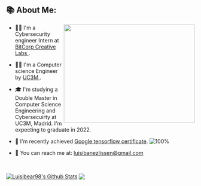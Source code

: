 



<p>&nbsp;</p>

## 📚 About Me:
<a href="https://github.com/Luisibear98/"><img align="right" width="350" height="263" src="https://github.com/SABERGLOW/SABERGLOW/blob/master/Misc/aboutme.gif"></a>
  - 👨‍💻 I'm a Cybersecurity engineer Intern at <a href = "http://www.bitcorp.it/"> BitCorp Creative Labs </a>.
  - 👨‍🏫 I'm a Computer science Engineer by <a href = "https://www.uc3m.es/Inicio"> UC3M </a>.
  - 🎓 I'm studying a Double Master in Computer Science Engineering and Cybersecuirty at UC3M, Madrid. I'm expecting to graduate in 2022.
  - 🎯 I'm recently achieved <a href="https://www.credential.net/813c5491-86e4-4f87-a870-796dc3305a63#gs.txgpiy">Google tensorflow certificate</a>. ![100%](https://progress-bar.dev/100)

  - 📧 You can reach me at: luisibanezlissen@gmail.com

<p>&nbsp;</p>






<a href="https://github.com/Luisibear98">
<img align="center" alt="Luisibear98's Github Stats" src="https://github-readme-stats.codestackr.vercel.app/api?username=Luisibear98&show_icons=true&hide_border=true&count_private=true&include_all_commits=true&theme=radical" /></a>

<a href="https://github.com/Luisibear98">
  <img align="center" src="https://github-readme-stats.anuraghazra1.vercel.app/api/top-langs/?username=Luisibear98&layout=compact&theme=radical" />
</a>
